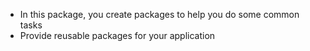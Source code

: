 - In this package, you create packages to help you do some common tasks
- Provide reusable packages for your application